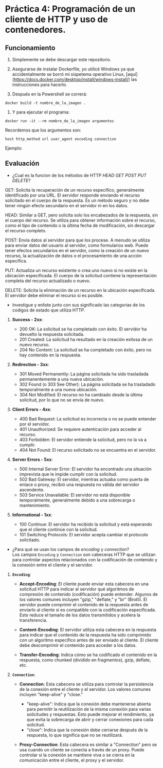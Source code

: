 # Práctica 4: Programación de un cliente de HTTP y uso de contenedores.
## Funcionamiento 

1. Simplemente se debe descargar este repositorio. 

1. Asegurarse de instalar Dockerfile, yo utilicé Windows ya que accidentalmente se borró mi sispetema operativo Linux, [aquí] (https://docs.docker.com/desktop/install/windows-install/) las instrucciones para hacerlo.
1. Después en la Powershell se correrá:
   
 `docker build -t nombre_de_la_imagen .`
1. Y para ejecutar el programa:
   
 `docker run -it --rm nombre_de_la_imagen argumentos `
 
Recordemos que los argumentos son: 

`host http_method url user_agent encoding connection `

Ejemplo:
` `
## Evaluación 

- ¿Cual es la funcion de los métodos de HTTP *HEAD* *GET* *POST* *PUT* *DELETE*?

 GET: Solicita la recuperación de un recurso específico, generalmente identificado por una URL. El servidor responde enviando el recurso solicitado en el cuerpo de la respuesta. Es un método seguro y no debe tener ningún efecto secundario en el servidor ni en los datos.
   
HEAD: Similar a GET, pero solicita solo los encabezados de la respuesta, sin el cuerpo del recurso. Se utiliza para obtener información sobre el recurso, como el tipo de contenido o la última fecha de modificación, sin descargar el recurso completo.
  
POST: Envia datos al servidor para que los procese. A menudo se utiliza para enviar datos del usuario al servidor, como formularios web. Puede tener efectos secundarios en el servidor, como la creación de un nuevo recurso, la actualización de datos o el procesamiento de una acción específica.
  
PUT: Actualiza un recurso existente o crea uno nuevo si no existe en la ubicación especificada. El cuerpo de la solicitud contiene la representación completa del recurso actualizado o nuevo.
    
DELETE: Solicita la eliminación de un recurso en la ubicación especificada. El servidor debe eliminar el recurso si es posible.


- Investigue y enliste junto con sus significado las categorias de los codigos de estado que utiliza HTTP.

1. **Success - 2xx**:
   - 200 OK: La solicitud se ha completado con éxito. El servidor ha devuelto la respuesta solicitada.
   - 201 Created: La solicitud ha resultado en la creación exitosa de un nuevo recurso.
   - 204 No Content: La solicitud se ha completado con éxito, pero no hay contenido en la respuesta.

2. **Redirection - 3xx**:
   - 301 Moved Permanently: La página solicitada ha sido trasladada permanentemente a una nueva ubicación.
   - 302 Found (o 303 See Other): La página solicitada se ha trasladado temporalmente a una nueva ubicación.
   - 304 Not Modified: El recurso no ha cambiado desde la última solicitud, por lo que no se envía de nuevo.

3. **Client Errors - 4xx**:
   - 400 Bad Request: La solicitud es incorrecta o no se puede entender por el servidor.
   - 401 Unauthorized: Se requiere autenticación para acceder al recurso.
   - 403 Forbidden: El servidor entiende la solicitud, pero no la va a cumplir.
   - 404 Not Found: El recurso solicitado no se encuentra en el servidor.

4. **Server Errors - 5xx**:
   - 500 Internal Server Error: El servidor ha encontrado una situación imprevista que le impide cumplir con la solicitud.
   - 502 Bad Gateway: El servidor, mientras actuaba como puerta de enlace o proxy, recibió una respuesta no válida del servidor ascendente.
   - 503 Service Unavailable: El servidor no está disponible temporalmente, generalmente debido a una sobrecarga o mantenimiento.

5. **Informational - 1xx**:
   - 100 Continue: El servidor ha recibido la solicitud y está esperando que el cliente continúe con la solicitud.
   - 101 Switching Protocols: El servidor acepta cambiar el protocolo solicitado.

- ¿Para qué se usan los campos de *encoding* y *connection*?  
Los campos `Encoding` y `Connection` son cabeceras HTTP que se utilizan para controlar aspectos relacionados con la codificación de contenido y la conexión entre el cliente y el servidor. 

1. **`Encoding`**:

   - **Accept-Encoding**: El cliente puede enviar esta cabecera en una solicitud HTTP para indicar al servidor qué algoritmos de compresión de contenido (codificación) puede entender. Algunos de los valores comunes incluyen "gzip," "deflate," y "br" (Brotli). El servidor puede comprimir el contenido de la respuesta antes de enviarlo al cliente si es compatible con la codificación especificada. Esto reduce el tamaño de los datos transmitidos y acelera la transferencia.

   - **Content-Encoding**: El servidor utiliza esta cabecera en la respuesta para indicar que el contenido de la respuesta ha sido comprimido con un algoritmo específico antes de ser enviado al cliente. El cliente debe descomprimir el contenido para acceder a los datos.

   - **Transfer-Encoding**: Indica cómo se ha codificado el contenido en la respuesta, como chunked (dividido en fragmentos), gzip, deflate, etc.

2. **`Connection`**:

   - **Connection**: Esta cabecera se utiliza para controlar la persistencia de la conexión entre el cliente y el servidor. Los valores comunes incluyen "keep-alive" y "close."
     - "keep-alive": Indica que la conexión debe mantenerse abierta para permitir la reutilización de la misma conexión para varias solicitudes y respuestas. Esto puede mejorar el rendimiento, ya que evita la sobrecarga de abrir y cerrar conexiones para cada solicitud.
     - "close": Indica que la conexión debe cerrarse después de la respuesta, lo que significa que no se reutilizará.

   - **Proxy-Connection**: Esta cabecera es similar a "Connection" pero se usa cuando un cliente se conecta a través de un proxy. Puede controlar si la conexión se mantiene viva o se cierra en la comunicación entre el cliente, el proxy y el servidor.
